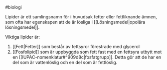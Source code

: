 #biologi

Lipider är ett samlingsnamn för i huvudsak fetter eller fettliknande ämnen, som ofta har egenskapen att de är lösliga i [[Lösningsmedel|opolära lösningsmedel]].

Viktiga lipider är:
1. [[Fett|Fetter]] som består av fettsyror förestrade med glycerol
2. [[Fosfolipid]] som är uppbyggda som fett fast med en fettsyra utbytt mot en [[IUPAC-nomenklatur#^909d8c|fosfatgrupp]]. Detta gör att de har en del som är vattenlöslig och en del som är fettlöslig.